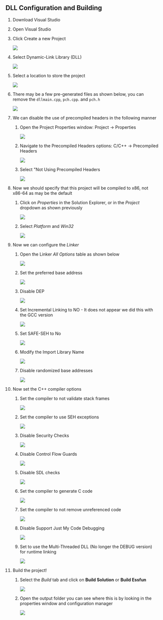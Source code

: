 ## DLL Configuration and Building
1. Download Visual Studio
2. Open Visual Studio 
3. Click Create a new Project

    <img src="Images/I3.png">

4. Select Dynamic-Link Library (DLL)

    <img src="Images/I4.png">

5. Select a location to store the project

    <img src="Images/I5.png">

6. There may be a few pre-generated files as shown below, you can remove the `dllmain.cpp`, `pch.cpp`. and `pch.h`

    <img src="Images/I6.png">

7. We can disable the use of precompiled headers in the following manner
   1. Open the Project Properties window: Project -> Properties

        <img src="Images/I7.png">

   2. Navigate to the Precompiled Headers options: C/C++ -> Precompiled Headers 

        <img src="Images/I8.png">

   3. Select "Not Using Precompiled Headers

        <img src="Images/I9.png">

8. Now we should specify that this project will be compiled to x86, not x86-64 as may be the default
   1. Click on *Properties* in the Solution Explorer, or in the *Project* dropdown as shown previously

        <img src="Images/I10.png">

   2. Select *Platform* and *Win32*

        <img src="Images/I11.png">

9. Now we can configure the *Linker*
   1.  Open the Linker *All Options* table as shown below

        <img src="Images/I12.png">

   2. Set the preferred base address

        <img src="Images/I13.png">

   3. Disable DEP

        <img src="Images/I14.png">

   4. Set Incremental Linking to NO - It does not appear we did this with the GCC version

        <img src="Images/I15.png">

   5. Set SAFE-SEH to No

        <img src="Images/I16.png">

   6. Modify the Import Library Name

        <img src="Images/I17.png">

   7. Disable randomized base addresses

        <img src="Images/I18.png">

10. Now set the C++ compiler options 
    1. Set the compiler to not validate stack frames 

        <img src="Images/I26.png">

    2. Set the compiler to use SEH exceptions 

        <img src="Images/I19.png">

    3. Disable Security Checks 

        <img src="Images/I20.png">

    4. Disable Control Flow Guards 

        <img src="Images/I21.png">

    5. Disable SDL checks

        <img src="Images/I23.png">

    6.  Set the compiler to generate C code 

        <img src="Images/I22.png">

    7. Set the compiler to not remove unreferenced code

        <img src="Images/I27.png">

    8. Disable Support Just My Code Debugging

        <img src="Images/I28.png">

    9. Set to use the Multi-Threaded DLL (No longer the DEBUG version) for runtime linking 

        <img src="Images/I29.png">

11. Build the project!
    1.  Select the *Build* tab and click on **Build Solution** or **Build Essfun**

        <img src="Images/I24.png">

    2. Open the output folder you can see where this is by looking in the properties window and configuration manager

        <img src="Images/I25.png">
